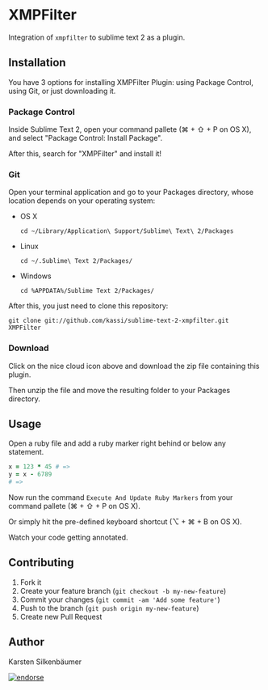 # XMPFilter

Integration of `xmpfilter` to sublime text 2 as a plugin.

## Installation

You have 3 options for installing XMPFilter Plugin: using Package Control, using Git, or just downloading it.

### Package Control

Inside Sublime Text 2, open your command pallete (⌘ + ⇧ + P on OS X), and select "Package Control: Install Package".

After this, search for "XMPFilter" and install it!

### Git

Open your terminal application and go to your Packages directory, whose location depends on your operating system:

* OS X

    ```shell
    cd ~/Library/Application\ Support/Sublime\ Text\ 2/Packages
    ```

* Linux

    ```shell
    cd ~/.Sublime\ Text 2/Packages/
    ```

* Windows

    ```shell
    cd %APPDATA%/Sublime Text 2/Packages/
    ```

After this, you just need to clone this repository:

```shell
git clone git://github.com/kassi/sublime-text-2-xmpfilter.git XMPFilter
```

### Download

Click on the nice cloud icon above and download the zip file containing this plugin.

Then unzip the file and move the resulting folder to your Packages directory.

## Usage

Open a ruby file and add a ruby marker right behind or below any statement.

```ruby
x = 123 * 45 # =>
y = x - 6789
# =>
```

Now run the command `Execute And Update Ruby Markers` from your command pallete (⌘ + ⇧ + P on OS X).

Or simply hit the pre-defined keyboard shortcut (⌥ + ⌘ + B on OS X).

Watch your code getting annotated.

## Contributing

1. Fork it
2. Create your feature branch (`git checkout -b my-new-feature`)
3. Commit your changes (`git commit -am 'Add some feature'`)
4. Push to the branch (`git push origin my-new-feature`)
5. Create new Pull Request

## Author

Karsten Silkenbäumer

[![endorse](http://api.coderwall.com/ksi/endorsecount.png)](http://coderwall.com/ksi)
